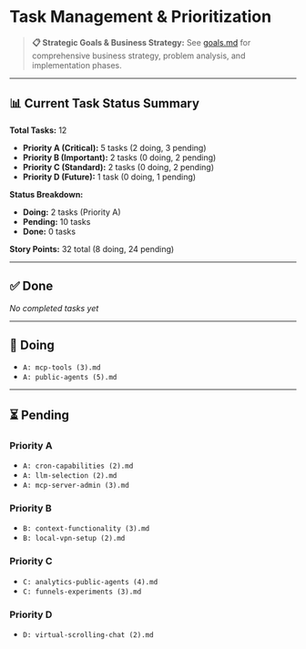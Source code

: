 # Task Management & Prioritization

> **📋 Strategic Goals & Business Strategy:** See [goals.md](./goals.md) for comprehensive business strategy, problem analysis, and implementation phases.

---

## 📊 Current Task Status Summary

**Total Tasks:** 12

- **Priority A (Critical):** 5 tasks (2 doing, 3 pending)
- **Priority B (Important):** 2 tasks (0 doing, 2 pending)
- **Priority C (Standard):** 2 tasks (0 doing, 2 pending)
- **Priority D (Future):** 1 task (0 doing, 1 pending)

**Status Breakdown:**

- **Doing:** 2 tasks (Priority A)
- **Pending:** 10 tasks
- **Done:** 0 tasks

**Story Points:** 32 total (8 doing, 24 pending)

---

## ✅ Done

_No completed tasks yet_

---

## 🚧 Doing

- `A: mcp-tools (3).md`
- `A: public-agents (5).md`

---

## ⏳ Pending

### Priority A

- `A: cron-capabilities (2).md`
- `A: llm-selection (2).md`
- `A: mcp-server-admin (3).md`

### Priority B

- `B: context-functionality (3).md`
- `B: local-vpn-setup (2).md`

### Priority C

- `C: analytics-public-agents (4).md`
- `C: funnels-experiments (3).md`

### Priority D

- `D: virtual-scrolling-chat (2).md`
